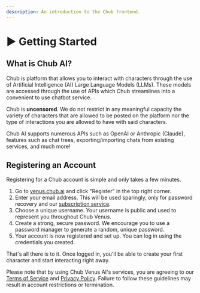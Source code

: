 ```yaml
---
description: An introduction to the Chub frontend.
---
```


# ▶️ Getting Started

## What is Chub AI?

Chub is platform that allows you to interact with characters through the use of Artificial Intelligence (AI) Large Language Models (LLMs). These models are accessed through the use of APIs which Chub streamlines into a convenient to use chatbot service.

Chub is **uncensored**. We do not restrict in any meaningful capacity the variety of characters that are allowed to be posted on the platform nor the type of interactions you are allowed to have with said characters.

Chub AI supports numerous APIs such as OpenAI or Anthropic (Claude), features such as chat trees, exporting/importing chats from existing services, and much more!

## Registering an Account

Registering for a Chub account is simple and only takes a few minutes.

1. Go to [venus.chub.ai](https://venus.chub.ai/) and click "Register" in the top right corner.
2. Enter your email address. This will be used sparingly, only for password recovery and our [subscription service](https://venus.chub.ai/mars).
3. Choose a unique username. Your username is public and used to represent you throughout Chub Venus.
4. Create a strong, secure password. We encourage you to use a password manager to generate a random, unique password.
5. Your account is now registered and set up. You can log in using the credentials you created.

That's all there is to it. Once logged in, you'll be able to create your first character and start interacting right away.&#x20;

Please note that by using Chub Venus AI's services, you are agreeing to our [Terms of Service](https://www.chub.ai/tos) and [Privacy Policy](https://www.chub.ai/privacy). Failure to follow these guidelines may result in account restrictions or termination.
